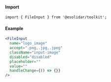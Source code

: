 #### Import

``` html
import { FileInput } from '@esolidar/toolkit';
```

#### Example

``` jsx
<FileInput 
  name="logo_image"
  accept=".png,.jpg,.jpeg"
  className="input-image"
  disabled="disabled"
  placeholder=""
  value=""
  handleChange={() => {}}
/>
```
